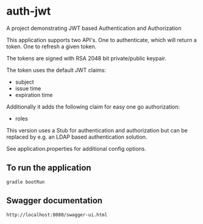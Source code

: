 # auth-jwt
A project demonstrating JWT based Authentication and Authorization

This application supports two API's.
One to authenticate, which will return a token.
One to refresh a given token.

The tokens are signed with RSA 2048 bit private/public keypair.

The token uses the default JWT claims:

  * subject
  * issue time
  * expiration time
  
Additionally it adds the following claim for easy one go authorization:

  * roles

This version uses a Stub for authentication and authorization but can be replaced by e.g. an LDAP based authentication solution.


See application.properties for additional config options.


## To run the application
```gradle bootRun```

## Swagger documentation
```http://localhost:8080/swagger-ui.html```


